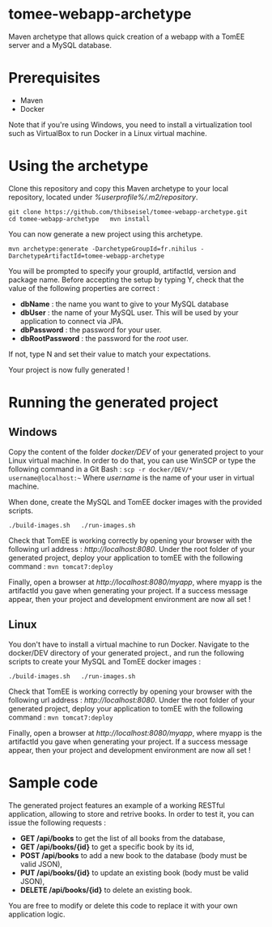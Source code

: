 # tomee-webapp-archetype
Maven archetype that allows quick creation of a webapp with a TomEE server and a MySQL database.

# Prerequisites

- Maven
- Docker

Note that if you're using Windows, you need to install a virtualization tool such as VirtualBox to run Docker in a Linux virtual machine. 

# Using the archetype

Clone this repository and copy this Maven archetype to your local repository, located under _%userprofile%/.m2/repository_.

  `
  git clone https://github.com/thibseisel/tomee-webapp-archetype.git  
  cd tomee-webapp-archetype  
  mvn install
  `

You can now generate a new project using this archetype.

`mvn archetype:generate -DarchetypeGroupId=fr.nihilus -DarchetypeArtifactId=tomee-webapp-archetype`

You will be prompted to specify your groupId, artifactId, version and package name.
Before accepting the setup by typing Y, check that the value of the following properties are correct :
- __dbName__ : the name you want to give to your MySQL database
- __dbUser__ : the name of your MySQL user. This will be used by your application to connect via JPA.
- __dbPassword__ : the password for your user.
- __dbRootPassword__ : the password for the _root_ user.

If not, type N and set their value to match your expectations.

Your project is now fully generated !

# Running the generated project

## Windows

Copy the content of the folder _docker/DEV_ of your generated project to your Linux virtual machine.
In order to do that, you can use WinSCP or type the following command in a Git Bash :
`scp -r docker/DEV/* username@localhost:~`
Where _username_ is the name of your user in virtual machine.

When done, create the MySQL and TomEE docker images with the provided scripts.

`
./build-images.sh  
./run-images.sh  
`

Check that TomEE is working correctly by opening your browser with the following url address : _http://localhost:8080_.
Under the root folder of your generated project, deploy your application to tomEE with the following command :
`mvn tomcat7:deploy`

Finally, open a browser at _http://localhost:8080/myapp_, where myapp is the artifactId you gave when generating your project.
If a success message appear, then your project and development environment are now all set !

## Linux

You don't have to install a virtual machine to run Docker.
Navigate to the docker/DEV directory of your generated project., and run the following scripts to create your MySQL and TomEE docker images :

`
./build-images.sh  
./run-images.sh  
`

Check that TomEE is working correctly by opening your browser with the following url address : _http://localhost:8080_.
Under the root folder of your generated project, deploy your application to tomEE with the following command :
`mvn tomcat7:deploy`

Finally, open a browser at _http://localhost:8080/myapp_, where myapp is the artifactId you gave when generating your project.
If a success message appear, then your project and development environment are now all set !

# Sample code
The generated project features an example of a working RESTful application, allowing to store and retrive books.
In order to test it, you can issue the following requests :
- __GET /api/books__ to get the list of all books from the database,
- __GET /api/books/{id}__ to get a specific book by its id,
- __POST /api/books__ to add a new book to the database (body must be valid JSON),
- __PUT /api/books/{id}__ to update an existing book (body must be valid JSON),
- __DELETE /api/books/{id}__ to delete an existing book.

You are free to modify or delete this code to replace it with your own application logic.
